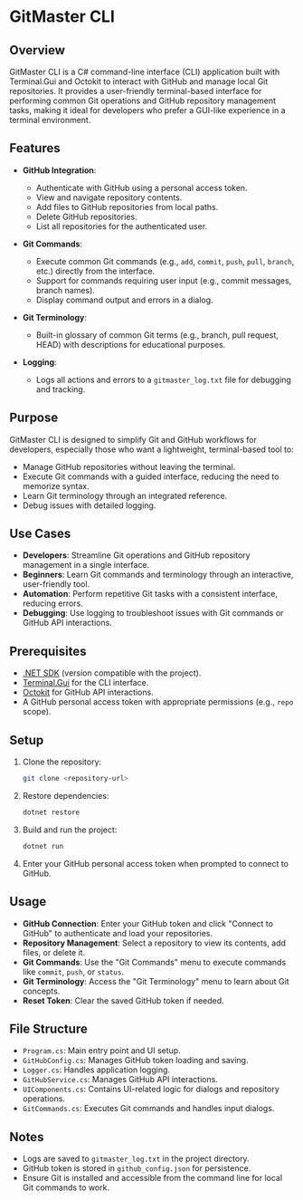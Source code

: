 # GitMaster CLI

## Overview
GitMaster CLI is a C# command-line interface (CLI) application built with Terminal.Gui and Octokit to interact with GitHub and manage local Git repositories. It provides a user-friendly terminal-based interface for performing common Git operations and GitHub repository management tasks, making it ideal for developers who prefer a GUI-like experience in a terminal environment.

## Features
- **GitHub Integration**:
  - Authenticate with GitHub using a personal access token.
  - View and navigate repository contents.
  - Add files to GitHub repositories from local paths.
  - Delete GitHub repositories.
  - List all repositories for the authenticated user.

- **Git Commands**:
  - Execute common Git commands (e.g., `add`, `commit`, `push`, `pull`, `branch`, etc.) directly from the interface.
  - Support for commands requiring user input (e.g., commit messages, branch names).
  - Display command output and errors in a dialog.

- **Git Terminology**:
  - Built-in glossary of common Git terms (e.g., branch, pull request, HEAD) with descriptions for educational purposes.

- **Logging**:
  - Logs all actions and errors to a `gitmaster_log.txt` file for debugging and tracking.

## Purpose
GitMaster CLI is designed to simplify Git and GitHub workflows for developers, especially those who want a lightweight, terminal-based tool to:
- Manage GitHub repositories without leaving the terminal.
- Execute Git commands with a guided interface, reducing the need to memorize syntax.
- Learn Git terminology through an integrated reference.
- Debug issues with detailed logging.

## Use Cases
- **Developers**: Streamline Git operations and GitHub repository management in a single interface.
- **Beginners**: Learn Git commands and terminology through an interactive, user-friendly tool.
- **Automation**: Perform repetitive Git tasks with a consistent interface, reducing errors.
- **Debugging**: Use logging to troubleshoot issues with Git commands or GitHub API interactions.

## Prerequisites
- [.NET SDK](https://dotnet.microsoft.com/download) (version compatible with the project).
- [Terminal.Gui](https://github.com/migueldeicaza/gui.cs) for the CLI interface.
- [Octokit](https://github.com/octokit/octokit.net) for GitHub API interactions.
- A GitHub personal access token with appropriate permissions (e.g., `repo` scope).

## Setup
1. Clone the repository:
   ```bash
   git clone <repository-url>
   ```
2. Restore dependencies:
   ```bash
   dotnet restore
   ```
3. Build and run the project:
   ```bash
   dotnet run
   ```
4. Enter your GitHub personal access token when prompted to connect to GitHub.

## Usage
- **GitHub Connection**: Enter your GitHub token and click "Connect to GitHub" to authenticate and load your repositories.
- **Repository Management**: Select a repository to view its contents, add files, or delete it.
- **Git Commands**: Use the "Git Commands" menu to execute commands like `commit`, `push`, or `status`.
- **Git Terminology**: Access the "Git Terminology" menu to learn about Git concepts.
- **Reset Token**: Clear the saved GitHub token if needed.

## File Structure
- `Program.cs`: Main entry point and UI setup.
- `GitHubConfig.cs`: Manages GitHub token loading and saving.
- `Logger.cs`: Handles application logging.
- `GitHubService.cs`: Manages GitHub API interactions.
- `UIComponents.cs`: Contains UI-related logic for dialogs and repository operations.
- `GitCommands.cs`: Executes Git commands and handles input dialogs.

## Notes
- Logs are saved to `gitmaster_log.txt` in the project directory.
- GitHub token is stored in `github_config.json` for persistence.
- Ensure Git is installed and accessible from the command line for local Git commands to work.
